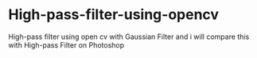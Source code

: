 # High-pass-filter-using-opencv
High-pass filter using open cv with Gaussian Filter and i will compare this with High-pass Filter on Photoshop
